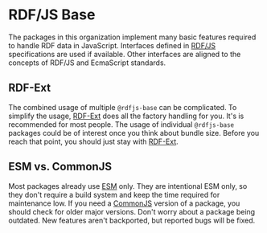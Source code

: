 # RDF/JS Base

The packages in this organization implement many basic features required to handle RDF data in JavaScript.
Interfaces defined in [RDF/JS](http://rdf.js.org/) specifications are used if available.
Other interfaces are aligned to the concepts of RDF/JS and EcmaScript standards.

## RDF-Ext

The combined usage of multiple `@rdfjs-base` can be complicated.
To simplify the usage, [RDF-Ext](https://rdf-ext.org/) does all the factory handling for you.
It's is recommended for most people.
The usage of individual `@rdfjs-base` packages could be of interest once you think about bundle size.
Before you reach that point, you should just stay with [RDF-Ext](https://rdf-ext.org/).

## ESM vs. CommonJS

Most packages already use [ESM](https://developer.mozilla.org/en-US/docs/Web/JavaScript/Guide/Modules) only.
They are intentional ESM only, so they don't require a build system and keep the time required for maintenance low.
If you need a [CommonJS](https://nodejs.org/docs/latest/api/modules.html) version of a package, you should check for older major versions.
Don't worry about a package being outdated.
New features aren't backported, but reported bugs will be fixed.
